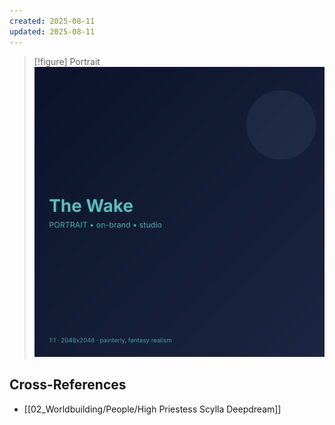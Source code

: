 ```yaml
---
created: 2025-08-11
updated: 2025-08-11
---
```


> [!figure] Portrait
![](04_Resources/Assets/Generated/Portraits/portrait-npc-the-wake-the-wake.svg)



## Cross-References

- [[02_Worldbuilding/People/High Priestess Scylla Deepdream]]
